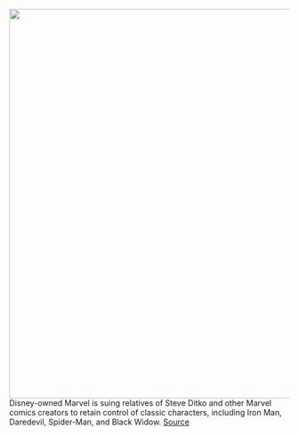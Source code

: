 <img src='https://cdn.vox-cdn.com/thumbor/bm4G-8JhQIHCCuQKLehOnOHu-AE=/0x0:4096x2726/1200x800/filters:focal(1762x365:2416x1019)/cdn.vox-cdn.com/uploads/chorus_image/image/69904612/7845a8b610b38e85a4395b809d7764c6_4096x2726_322c95ed.0.jpeg' width='700px' /><br/>
Disney-owned Marvel is suing relatives of Steve Ditko and other Marvel comics creators to retain control of classic characters, including Iron Man, Daredevil, Spider-Man, and Black Widow.
<a href='https://www.theverge.com/2021/9/24/22691842/disney-marvel-sues-comic-artist-iron-man-avengers'> Source <a/>
